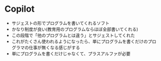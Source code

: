 # Copilot

- サジェストの形でプログラムを書いてくれるソフト
- かなり制度が良い(教育用のプログラムならほぼ全部書いてくれる)
- この段階で「他のプログラムとは違う」とサジェストしてくれた
- これがたくさん使われるようになったら、単にプログラムを書くだけのプログラマの仕事が無くなる感じがする
- 単にプログラムを書くだけじゃなくて、プラスアルファが必要
